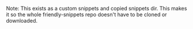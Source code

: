 Note: This exists as a custom snippets and copied snippets dir. This makes it so the whole friendly-snippets repo
doesn't have to be cloned or downloaded.

